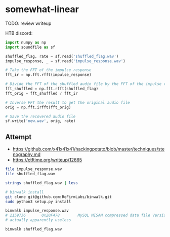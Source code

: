 # somewhat-linear

TODO: review writeup

HTB discord:

```py
import numpy as np
import soundfile as sf

shuffled_flag, rate = sf.read('shuffled_flag.wav')
impulse_response, _ = sf.read('impulse_response.wav')

# Take the FFT of the impulse response
fft_ir = np.fft.rfft(impulse_response)

# Divide the FFT of the shuffled audio file by the FFT of the impulse response
fft_shuffled = np.fft.rfft(shuffled_flag)
fft_orig = fft_shuffled / fft_ir

# Inverse FFT the result to get the original audio file
orig = np.fft.irfft(fft_orig)

# Save the recovered audio file
sf.write('new.wav', orig, rate)
```

## Attempt

- https://github.com/x41x41x41/hackingpotato/blob/master/techniques/stenography.md
- https://ctftime.org/writeup/12665

```sh
file impulse_response.wav
file shuffled_flag.wav

strings shuffled_flag.wav | less

# binwalk install
git clone git@github.com:ReFirmLabs/binwalk.git
sudo python3 setup.py install

binwalk impulse_response.wav
# 2159736       0x20F478        MySQL MISAM compressed data file Version
# actually apparently useless

binwalk shuffled_flag.wav
```